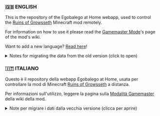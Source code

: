 ### 🇬🇧 ENGLISH

This is the repository of the Egobalego at Home webapp, used to control the [Ruins of Growsseth](https://github.com/filloax/ruins-of-growsseth) Minecraft mod remotely.

For information on how to use it please read the [Gamemaster Mode](https://github.com/filloax/ruins-of-growsseth/wiki/EN-%E2%80%90-Gamemaster-Mode)'s page of the mod's wiki.

Want to add a new language? [Read here](./docs/add_new_languages.md)!

<details>
  <summary>Notes for migrating the data from the old version (click to open)</summary>
  If you were using the version available from the GitHub releases of the mod, take note of these information:

  - If you need to migrate your old data to this new version of the app, copy the `server_data.json` `and last_id.txt` files from the old version's folder into the `data` folder of the new version. If you don't want to re-create the Python environment every time you update, you can also move the `.venv` folder to the new installation.
  - If you are upgrading from the app version bundled with the 0.11.1 release of the mod, the IDs of the `server_data.json` events are probably broken, read [this file](./docs/0.11.1_fix_eng.md) to learn how to fix them.
</details>


### 🇮🇹 ITALIANO
Questo è il repository della webapp Egobalego at Home, usata per controllare la mod di Minecraft [Ruins of Growsseth](https://github.com/filloax/ruins-of-growsseth) a distanza.

Per informazioni sull'utilizzo, leggere la pagina sulla [Modalità Gamemaster](https://github.com/filloax/ruins-of-growsseth/wiki/ITA-%E2%80%90-Modalit%C3%A0-Gamemaster) della wiki della mod.

<details>
  <summary>Note per migrare i dati dalla vecchia versione (clicca per aprire)</summary>
  Se stavi usando la versione disponibile dalle release su GitHub della mod prendi nota di queste informazioni:

  - Se devi trasferire i tuoi dati a questa nuova versione dell'app, basta copiare i file `server_data.json` e `last_id.txt` dalla cartella della vecchia versione alla cartella `data` della nuova versione. Se non vuoi ricreare ogni volta l'ambiente virtuale di Python puoi anche spostare la cartella `.venv` nella nuova installazione.
  - Se stai aggiornando dalla versione dell'app pubblicata assieme alla release 0.11.1 della mod, gli ID degli eventi in `server_data.json` sono probabilmente rotti, leggi in [questo file](./docs/0.11.1_fix_ita.md) come correggerli.
</details>
